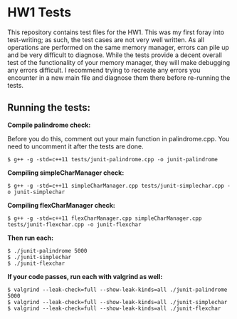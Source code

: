 # HW1 Tests

This repository contains test files for the HW1. This was my first foray into
test-writing; as such, the test cases are not very well written. As all
operations are performed on the same memory manager, errors can pile up and be
very difficult to diagnose. While the tests provide a decent overall test
of the functionality of your memory manager, they will make debugging any errors
difficult. I recommend trying to recreate any errors you encounter in a new main
file and diagnose them there before re-running the tests.

## Running the tests:   

**Compile palindrome check:**

Before you do this, comment out your main function in palindrome.cpp. You need to uncomment it after the tests are done.

```
$ g++ -g -std=c++11 tests/junit-palindrome.cpp -o junit-palindrome
```

**Compiling simpleCharManager check:**

```
$ g++ -g -std=c++11 simpleCharManager.cpp tests/junit-simplechar.cpp -o junit-simplechar
```

**Compiling flexCharManager check:**

```
$ g++ -g -std=c++11 flexCharManager.cpp simpleCharManager.cpp tests/junit-flexchar.cpp -o junit-flexchar
```

**Then run each:**
```
$ ./junit-palindrome 5000   
$ ./junit-simplechar   
$ ./junit-flexchar   
```

**If your code passes, run each with valgrind as well:**
```
$ valgrind --leak-check=full --show-leak-kinds=all ./junit-palindrome 5000   
$ valgrind --leak-check=full --show-leak-kinds=all ./junit-simplechar   
$ valgrind --leak-check=full --show-leak-kinds=all ./junit-flexchar   
```
